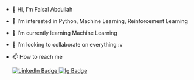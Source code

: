 - 👋 Hi, I’m Faisal Abdullah
- 👀 I’m interested in Python, Machine Learning, Reinforcement Learning
- 🌱 I’m currently learning Machine Learning
- 💞️ I’m looking to collaborate on everything :v
- 📫 How to reach me 

  <div id="badges">
    <a href="https://www.linkedin.com/in/faisal-abdullah-b049a5240/">
      <img src="https://img.shields.io/badge/LinkedIn-blue?style=for-the-badge&logo=linkedin&logoColor=white" alt="LinkedIn Badge"/>
    </a>
    <a href="https://www.instagram.com/faisalabdllh14120/?hl=id">
      <img src="https://img.shields.io/badge/Instagram-E4405F?style=for-the-badge&logo=instagram&logoColor=white" alt="Ig Badge"/>
    </a>
<!--     <a href="your-twitter-URL">
      <img src="https://img.shields.io/badge/Twitter-blue?style=for-the-badge&logo=twitter&logoColor=white" alt="Twitter Badge"/>
    </a> -->
  </div>


<!---
FaisalAbdulkodir/FaisalAbdulkodir is a ✨ special ✨ repository because its `README.md` (this file) appears on your GitHub profile.
You can click the Preview link to take a look at your changes.
--->
